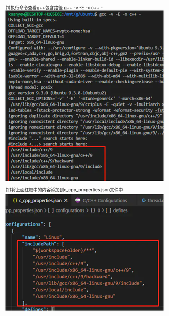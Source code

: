 (1)执行命令查看g++包含路径
g++ -v -E -x c++ -
![](images/2022-07-02-11-21-11.png)

(2)将上面红框中的内容添加到c_cpp_properties.json文件中
![](images/2022-07-02-11-21-41.png)